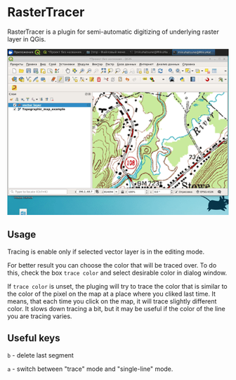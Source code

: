 # RasterTracer

RasterTracer is a plugin for semi-automatic digitizing of underlying raster layer in QGis. 

<img src="screen.gif" width="640" />

## Usage

Tracing is enable only if selected vector layer is in the editing mode.

For better result you can choose the color that will be traced over. 
To do this, check the box `trace color` and select desirable color in dialog window.

If `trace color` is unset, the pluging will try to trace the color that is 
similar to the color of the pixel on the map at a place where you cliked last time.
It means, that each time you click on the map, it will trace slightly different color.
It slows down tracing a bit, but it may be useful if the color of the line you are tracing
varies.


## Useful keys


`b` - delete last segment

`a` - switch between "trace" mode and "single-line" mode.
